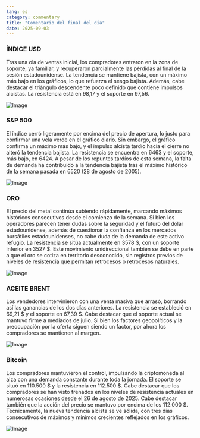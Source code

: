 ```yaml
---
lang: es
category: commentary
title: "Comentario del final del día"
date: 2025-09-03
---
```


### ÍNDICE USD

Tras una ola de ventas inicial, los compradores entraron en la zona de soporte, ya familiar, y recuperaron parcialmente las pérdidas al final de la sesión estadounidense. La tendencia se mantiene bajista, con un máximo más bajo en los gráficos, lo que refuerza el sesgo bajista. Además, cabe destacar el triángulo descendente poco definido que contiene impulsos alcistas. La resistencia está en 98,17 y el soporte en 97,56.

![Image](https://markleighedu.github.io/img/Sep-2025/03-Sep-2025/usdindex.jpg)

### S&P 500

El índice cerró ligeramente por encima del precio de apertura, lo justo para confirmar una vela verde en el gráfico diario. Sin embargo, el gráfico confirma un máximo más bajo, y el impulso alcista tardío hacia el cierre no alteró la tendencia bajista. La resistencia se encuentra en 6463 y el soporte, más bajo, en 6424. A pesar de los repuntes tardíos de esta semana, la falta de demanda ha contribuido a la tendencia bajista tras el máximo histórico de la semana pasada en 6520 (28 de agosto de 2005).

![Image](https://markleighedu.github.io/img/Sep-2025/03-Sep-2025/sp500.jpg)

### ORO

El precio del metal continúa subiendo rápidamente, marcando máximos históricos consecutivos desde el comienzo de la semana. Si bien los operadores parecen tener dudas sobre la seguridad y el futuro del dólar estadounidense, además de cuestionar la confianza en los mercados bursátiles estadounidenses, no cabe duda de la demanda de este activo refugio. La resistencia se sitúa actualmente en 3578 $, con un soporte inferior en 3527 $. Este movimiento unidireccional también se debe en parte a que el oro se cotiza en territorio desconocido, sin registros previos de niveles de resistencia que permitan retrocesos o retrocesos naturales.

![Image](https://markleighedu.github.io/img/Sep-2025/03-Sep-2025/gold.jpg)

### ACEITE BRENT

Los vendedores intervinieron con una venta masiva que arrasó, borrando así las ganancias de los dos días anteriores. La resistencia se estableció en 69,21 $ y el soporte en 67,39 $. Cabe destacar que el soporte actual se mantuvo firme a mediados de julio. Si bien los factores geopolíticos y la preocupación por la oferta siguen siendo un factor, por ahora los compradores se mantienen al margen.

![Image](https://markleighedu.github.io/img/Sep-2025/03-Sep-2025/brentoil.jpg)

### Bitcoin

Los compradores mantuvieron el control, impulsando la criptomoneda al alza con una demanda constante durante toda la jornada. El soporte se situó en 110.500 $ y la resistencia en 112.500 $. Cabe destacar que los compradores se han visto frenados en los niveles de resistencia actuales en numerosas ocasiones desde el 26 de agosto de 2025. Cabe destacar también que la acción del precio se mantuvo por encima de los 112.000 $. Técnicamente, la nueva tendencia alcista se ve sólida, con tres días consecutivos de máximos y mínimos crecientes reflejados en los gráficos.

![Image](https://markleighedu.github.io/img/Sep-2025/03-Sep-2025/bitcoin.jpg)

